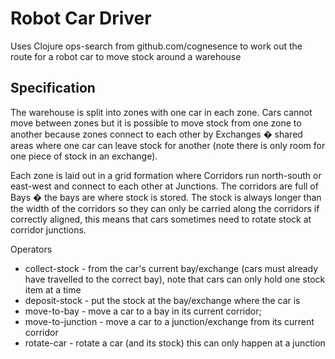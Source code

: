 # Robot Car Driver
Uses Clojure ops-search from github.com/cognesence to work out the route for a robot car to move stock around a warehouse

## Specification
The warehouse is split into zones with one car in each zone. Cars cannot move between
zones but it is possible to move stock from one zone to another because zones connect
to each other by Exchanges � shared areas where one car can leave stock for another
(note there is only room for one piece of stock in an exchange).

Each zone is laid out in a grid formation where Corridors run north-south or east-west
and connect to each other at Junctions. The corridors are full of Bays � the bays are
where stock is stored. 
The stock is always longer than the width of the corridors so they can only
be carried along the corridors if correctly aligned, this means that cars sometimes
need to rotate stock at corridor junctions.

Operators
- collect-stock - from the car's current bay/exchange (cars must already have
travelled to the correct bay), note that cars can only hold one
stock item at a time 
- deposit-stock - put the stock at the bay/exchange where the car is
- move-to-bay - move a car to a bay in its current corridor;
- move-to-junction - move a car to a junction/exchange from its current corridor
- rotate-car - rotate a car (and its stock) this can only happen at a junction